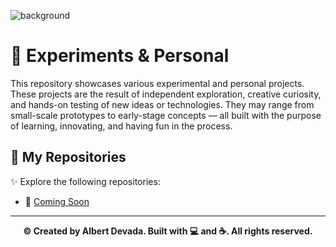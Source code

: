 ![background](https://i.pinimg.com/originals/90/70/32/9070324cdfc07c68d60eed0c39e77573.gif)

# 🔬 Experiments & Personal
This repository showcases various experimental and personal projects. These projects are the result of independent exploration, creative curiosity, and hands-on testing of new ideas or technologies. They may range from small-scale prototypes to early-stage concepts — all built with the purpose of learning, innovating, and having fun in the process.

## 📁 My Repositories
✨ Explore the following repositories:

- 🔗 [Coming Soon](https://github.com/albertdveada)

---

<p align="center">
  <b>© Created by Albert Devada. Built with 💻 and ☕. All rights reserved.</b>
</p>
